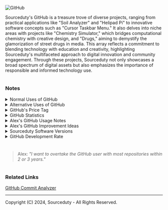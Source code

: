 ![GitHub](https://github.com/sourceduty/GitHub/assets/123030236/e8a508ea-cbb3-4532-a924-012dabb11e07)

Sourceduty's GitHub is a treasure trove of diverse projects, ranging from practical applications like "Soil Analyzer" and "Helipad Pi" to innovative software concepts such as "Cursor Taskbar Menu." It also delves into niche areas with projects like "Chemistry Simulator," which bridges computational chemistry with creative design, and "Drugs," aiming to demystify the glamorization of street drugs in media. This array reflects a commitment to blending technology with education and creativity, highlighting Sourceduty's multifaceted approach to digital innovation and community engagement. Through these projects, Sourceduty not only showcases a broad spectrum of digital assets but also emphasizes the importance of responsible and informed technology use.

#
### Notes

<details><summary>Normal Uses of GitHub</summary>
<br>

Normal Uses of GitHub

```
1. Version Control and Code Repository: GitHub is primarily used for storing software code, tracking changes, and managing different versions of projects.
2. Collaboration: It allows multiple developers to work on the same project by merging their changes into a common codebase.
3. Issue Tracking: GitHub provides issue tracking tools that allow teams to keep track of bugs, enhancements, and other project-related tasks.
4. Code Review: It facilitates code review processes where developers can comment on code changes, suggest improvements, and approve modifications before they are merged.
5. Documentation: With the support for README files and GitHub Pages, it's a great platform for hosting project documentation and wikis.
6. Continuous Integration/Continuous Deployment (CI/CD): Integration with tools like GitHub Actions allows for automation of testing, building, and deploying applications.
```

<br>
</details>
<details><summary>Alternative Uses of GitHub</summary>
<br>

Alternative Uses of GitHub

```
1. Hosting Websites: GitHub Pages allows users to host static websites directly from a GitHub repository, making it an easy way to deploy personal or project pages.
2. Project Management: Beyond code, GitHub can be used to manage projects of various kinds using its Projects feature, leveraging Kanban-style boards for task tracking.
3. Educational Content and Tutorials: Many educators and trainers use GitHub to share course materials, tutorials, and exercises, leveraging the platform's versioning and collaboration features.
4. Data Sharing and Collaboration: Scientists and researchers often use GitHub to share datasets and collaborate on research, taking advantage of version control for data analysis scripts and findings.
5. Writing Books and Articles: Some authors and writers use GitHub for collaborative writing, tracking changes and revisions to manuscripts and articles.
6. Art and Creative Projects: Artists and designers sometimes use GitHub for versioning and collaborating on creative projects, from digital art to game development.
7. Legal Document Drafting: For open-source legal documents, contracts, or policies, GitHub can be used to track changes, discuss amendments, and collaboratively refine the text.
8. Cookbook or Recipe Sharing: An unconventional use, but some people use GitHub to share and collaborate on cooking recipes, leveraging version control to refine and improve dishes over time.
```

<br>
</details>
<details><summary>GitHub's Price Tag</summary>
<br>

![Microsoft Git](https://github.com/user-attachments/assets/2405cfb3-afcc-4a3a-bab5-b4571be4342b)

GitHub is a subsidiary of Microsoft, which acquired it in 2018 for $7.5 billion in Microsoft stock. Given the strategic importance of GitHub within the tech ecosystem and its integration with Microsoft's broader cloud and developer services, its worth might have increased since the acquisition. However, without public financial data, the exact figure is speculative.

<br>
</details>

<details><summary>GitHub Statistics </summary>
<br>

### GitHub Statistics 

Largest Repository on GitHub:
- One of the largest known repositories on GitHub is the [Windows code base](https://devblogs.microsoft.com/bharry/the-largest-git-repo-on-the-planet/), which is approximately 300GB in size and consists of about 3.5 million files​.

GitHub User with Most Repositories:
- Among GitHub users, [Sindre Sorhus](https://github.com/sindresorhus) stands out with over 1100 repositories, alongside a significant number of followers.

<br>
</details>
<details><summary>Alex's GitHub Usage Notes</summary>
<br>

Alex's GitHub Usage Notes

- I indicate versions of my code very loosely.
- I use a lot of different words that mean the same thing.
- I prefer to use a repository for these notes instead of gists.

<br>
</details>
<details><summary>Alex's GitHub Improvement Ideas</summary>
<br>

- I recently tested creating and modifying GitHub repos with Python and it was a waste of time. 
- I want GitHub to automatically detect and notify users of spelling mistakes in repos.
- I want GitHub to automatically analyze and notify users with suggestions for improvements to repo structure.
- Additional automated repo tools could be added such as a built-in repo template menu.
- Maybe a related repo finder similar to [Related Information](https://chat.openai.com/g/g-GBDORF9nD-related-information) or related repo notfications.

<br>
</details>
<details><summary>Sourceduty Software Versions</summary>
<br>

|Sourceduty Software Versioning|
|-|
  
| Version | Number | Symbol Code |
|---------|--------|-------------|
| One     | 1.0    | U+0031      | 
| Two     | 2.0    | U+0032      | 
| Three   | 3.0    | U+0033      | 
| Four    | 4.0    | U+0034      | 
| Five    | 5.0    | U+0035      | 
| Six     | 6.0    | U+0036      | 
| Seven   | 7.0    | U+0037      | 
| Eight   | 8.0    | U+0038      | 
| Nine    | 9.0    | U+0039      | 
| Info    | 1.0    | U+2139      |  

| Version | Number |
|---------|--------|
| One     | 1.1    |
| Two     | 1.2    |
| Three   | 1.3    |
| Four    | 1.4    |
| Five    | 1.5    |
| Six     | 1.6    |
| Seven   | 1.7    |
| Eight   | 1.8    |
| Nine    | 1.9    |
| Ten     | 1.10   |

Sourceduty's versioning system is designed to provide clarity and transparency in tracking updates and improvements to the software. Each version is assigned a major number, followed by a minor number, which indicates the presence of bug fixes and minor adjustments. For example, the first version of Sourceduty is marked as 1.0, with subsequent updates focusing on enhancing the software's functionality or fixing known issues, leading to increments in the minor number, such as 1.1, 1.2, and so on. This approach ensures that users can easily identify the significance of each update, whether it's a substantial upgrade or a minor tweak.

The inclusion of symbolic codes and emojis alongside the version numbers further enriches the versioning system by offering a quick visual reference for each release. While the major number reflects significant developments or feature additions, the minor number strictly addresses bug fixes and minor refinements, ensuring that each incremental release remains backward-compatible. This structured approach to versioning helps maintain software stability and predictability, allowing users to anticipate the scope of changes with each new version while keeping the software as robust and reliable as possible.

<br>
</details>
<details><summary>GitHub Development Rate</summary>
<br>

The GitHub Development Rate is a metric used to quantify the pace of development activity within a project hosted on GitHub. By measuring the number of commits made over a specific period of time, this rate provides valuable insights into the productivity and momentum of a development team or an individual contributor. Understanding the development rate can help project managers and developers assess progress, identify trends, and make informed decisions to optimize workflows and meet project goals. The calculation of this rate is straightforward, relying on basic arithmetic to offer a clear snapshot of development activity.

#### Mathematical Calculation for GitHub Development Rate

#### Step 1: Define Variables
C = Total number of commits
T = Total time period (in days, weeks, or months)

#### Step 2: Calculate Development Rate (DR)
DR = C / T

#### Example Calculation

C = 150  # Total commits

T = 30   # Time period in days

DR = C / T  # Development Rate (commits per day)

DR = 150 / 30 = 5 commits/day

#

If there have been 7,723 commits in the last year, you can calculate the GitHub Development 

Rate as follows:

Total Commits (C): 7,723
Total Time Period (T): 1 year (365 days)

Using the formula:

DR = C / T

Substitute the values:

DR = 7,723 commits / 365 days

Calculate:

DR ≈ 21.16 commits/day

So, the development rate is approximately 21.16 commits per day over the last year.

<br>
</details>

#

> Alex: *"I want to overtake the GitHub user with most repositories within 2 or 3 years."*

#
### Related Links

[GitHub Commit Analyzer](https://github.com/sourceduty/GitHub_Commit_Analyzer)

***
Copyright (C) 2024, Sourceduty - All Rights Reserved.
